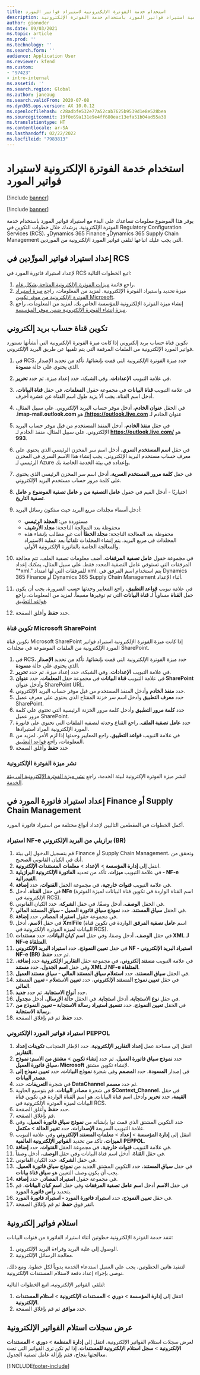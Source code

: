 ```yaml
---
title: استخدام خدمة الفوترة الإلكترونية لاستيراد فواتير المورد
description: يوفر هذا الموضوع معلومات حول كيفية استيراد فواتير المورد باستخدام خدمة الفوترة الإلكترونية.
author: gionoder
ms.date: 09/03/2021
ms.topic: article
ms.prod: ''
ms.technology: ''
ms.search.form: ''
audience: Application User
ms.reviewer: kfend
ms.custom:
- "97423"
- intro-internal
ms.assetid: ''
ms.search.region: Global
ms.author: janeaug
ms.search.validFrom: 2020-07-08
ms.dyn365.ops.version: AX 10.0.12
ms.openlocfilehash: c28adbfe532e77a52cab7625b9539d1e8e528bea
ms.sourcegitcommit: 19f0e69a131e9e4ff680eac13efa51b04ad55a38
ms.translationtype: HT
ms.contentlocale: ar-SA
ms.lasthandoff: 02/22/2022
ms.locfileid: "7983813"
---
```

# <a name="use-the-electronic-invoicing-service-to-import-vendor-invoices"></a>استخدام خدمة الفوترة الإلكترونية لاستيراد فواتير المورد

[!include [banner](../includes/banner.md)]

[!include [banner](../includes/preview-banner.md)]

يوفر هذا الموضوع معلومات تساعدك على البدء مع استيراد فواتير المورد باستخدام خدمة الفوترة الإلكترونية. يرشدك خلال خطوات التكوين في Regulatory Configuration Services (RCS)، وDynamics 365 Finance وDynamics 365 Supply Chain Management التي يجب عليك اتباعها لتلقي فواتير المورد الإلكترونية من الموردين.

## <a name="set-up-vendor-invoice-import-in-rcs"></a>إعداد استيراد فواتير المورِّدين في RCS
لإعداد استيراد فاتورة المورد في RCS اتبع الخطوات التالية:

1. راجع قائمة [ميزات الفوترة الإلكترونية المتاحة بشكل عام](e-invoicing-configuration-rcs.md#generally-available-features).
2. ميزة تحديد واستيراد الفوترة الإلكترونية. لمزيد من المعلومات، راجع [ميزة استيراد الفوترة الإلكترونية من موفر تكوين Microsoft](e-invoicing-get-started.md#import-an-electronic-invoicing-feature-from-the-microsoft-configuration-provider).
3. إنشاء ميزة الفوترة الإلكترونية للمؤسسة الخاص بك. لمزيد من المعلومات، راجع [ميزة إنشاء الفوترة الإلكترونية ضمن موفر المؤسسة](e-invoicing-get-started.md#create-an-electronic-invoicing-feature-under-your-organization-provider).

## <a name="configure-an-email-account-channel"></a>تكوين قناة حساب بريد إلكتروني

تكوين قناة حساب بريد إلكتروني إذا كانت ميزة الفوترة الإلكترونية التي أنشأتها تستورد فواتير المورد الإلكترونية من الملفات المرفقة التي يتم تلقيها عن طريق البريد الإلكتروني.

1. في RCS، حدد ميزة الفوترة الإلكترونية التي قمت بإنشائها. تأكد من تحديد الإصدار الذي يحتوي على حالة **مسودة**.
2. في علامة التبويب **الإعدادات**، وفي الشبكة، حدد إعداد ميزة، ثم حدد **تحرير**.
3. في علامة التبويب **قناة البيانات** في مجموعة حقول **المعلمات**، في حقل **قناة البيانات**، أدخل اسم القناة. يجب ألا يزيد طول اسم القناة عن عشرة أحرف.
4. في الحقل **‏‫عنوان الخادم**، أدخل موفر حساب البريد الإلكتروني. على سبيل المثال، عنوان الخادم لـ **https://outlook.live.com/** هو **imap-mail.outlook.com**.
5. في حقل **منفذ الخادم**، أدخل المنفذ المستخدم من قبل موفر حساب البريد الإلكتروني. على سبيل المثال، منفذ الخادم لـ **https://outlook.live.com/** هو **993**.
6. في حقل **اسم المستخدم السري**، أدخل اسم سر المخزن الرئيسي الذي يحتوي على معرف حساب مستخدم البريد الإلكتروني. يجب إنشاء هذا الاسم السري في المخزن الرئيسي لـ Azure وإعداده في بيئة الخدمة الخاصة بك. 
7. في حقل **كلمة مرور المستخدم السرية**، أدخل اسم سر المخزن الرئيسي الذي يحتوي على كلمة مرور حساب مستخدم البريد الإلكتروني.
8. اختياريًا - أدخل القيم في حقول **عامل التصفية من** و **عامل تصفية الموضوع** و **عامل تصفية التاريخ**.
9. أدخل أسماء مجلدات مربع البريد حيث ستكون رسائل البريد:

    - مستوردة من: **المجلد الرئيسي**
    - محفوظة بعد المعالجة الناجحة: **مجلد الأرشيف**
    - محفوظة بعد المعالجة الناجحة: **مجلد الخطأ** أنت غير مطالب بإنشاء هذه المجلدات في مربع البريد. يتم إنشاء المجلدات تلقائياً بعد عملية الاستيراد والمعالجة الخاصة بالفاتورة الإلكترونية الأولى. 
   
10. في مجموعة حقول **عامل تصفية المرفقات**، أضف معلومات تصفية الملف. تتم معالجة المرفقات التي تستوفي عامل التصفية المحدد فقط. على سبيل المثال، يمكنك إعداد "\*xml." للمرفقات التي لها امتداد xml. يتم استخدام اسم المرفق في Dynamics 365 Finance أو Dynamics 365 Supply Chain Management أثناء الإعداد. 
11. في علامة تبويب **قواعد التطبيق**، راجع المعايير وحدثها حسب الضرورة. يجب أن يكون حقل **القناة** مساوياً لـ **قناة البيانات** التي تم توفيرها مسبقاً. لمزيد من المعلومات، راجع [قواعد التطبيق‬](e-invoicing-configuration-rcs.md#applicability-rules).
12. حدد **حفظ** وأغلق الصفحة.

### <a name="configure-a-microsoft-sharepoint-channel"></a>تكوين قناة Microsoft SharePoint

تكوين قناة Microsoft SharePoint إذا كانت ميزة الفوترة الإلكترونية استيراد فواتير المورد الإلكترونية من الملفات الموضوعة في مجلدات SharePoint.

1. في RCS، حدد ميزة الفوترة الإلكترونية التي قمت بإنشائها. تأكد من تحديد **الإصدار** الذي يحتوي على حالة **مسودة**.
2. في علامة التبويب **الإعدادات**، وفي الشبكة، حدد إعداد ميزة، ثم حدد **تحرير**.
3. في علامة التبويب **قناة البيانات** في مجموعة حقل **المعلمات**، حدد **عنوان SharePoint** وأدخل عنوان SharePoint URL.
4. حدد **منفذ الخادم** وأدخل المنفذ المستخدم من قبل موفر حساب البريد الإلكتروني.
5. حدد **معرف التطبيق** وأدخل اسم سر خزنة المفتاح الذي يحتوي على معرف عميل SharePoint.
6. حدد **كلمة مرور التطبيق** وأدخل كلمة مرور الخزنة الرئيسية التي تحتوي على كلمة مرور عميل SharePoint.
7. حدد **عامل تصفية الملف**. راجع القناع وحدثه لتصفية الملفات التي تحتوي على فاتورة المورد الإلكترونية المراد استيرادها.
8. في علامة التبويب **قواعد التطبيق**، راجع المعايير وحدثها إذا لزم الأمر. لمزيد من المعلومات، راجع [قواعد التطبيق‬](e-invoicing-configuration-rcs.md#applicability-rules).
9. حدد **حفظ** وأغلق الصفحة

### <a name="deploy-an-electronic-invoicing-feature"></a>نشر ميزة الفوترة الإلكترونية

لنشر ميزة الفوترة الإكترونية لبيئة الخدمة، راجع [نشر ميزة الفوترة الإلكترونية إلى بيئة الخدمة](e-invoicing-get-started.md#deploy-the-electronic-invoicing-feature-to-service-environment).

## <a name="set-up-vendor-invoice-import-in-finance-or-supply-chain-management"></a>إعداد استيراد فاتورة المورد في Finance أو Supply Chain Management
أكمل الخطوات في المقطعين التاليين لإعداد أنواع مختلفة من استيراد فاتورة المورد.

### <a name="import-brazilian-nf-e-from-email"></a>استيراد NF-e برازيلي من البريد الإلكتروني (BR)

1. قم بتسجيل الدخول إلى بيئة Finance أو Supply Chain Management، وتحقق من أنك في الكيان القانوني الصحيح.
2. انتقل إلى **إدارة المؤسسة** > **الإعداد** > **معلمات المستندات الإلكترونية**.
3. في علامة التبويب **ميزات**، تأكد من تحديد **الفاتورة الإلكترونية البرازيلية - NF-e الفيدرالية**.
4. في علامة التبويب **قنوات خارجية**، في مجموعة الحقل **القنوات**، حدد **إضافة**.
5. في حقل **القناة**، أدخل **NFe** (اسم القناة الواردة في تكوين قناة البيانات لميزة الفوترة الإلكترونية في RCS).
6. في الحقل **الوصف**، أدخل وصفًا. في حقل **الشركة**، حدد الكيان القانوني.
7. في الحقل **سياق المستند**، حدد **نموذج سياق فاتورة العميل - سياق المستند المالي**.
8. في مجموعة حقول **استيراد المصادر**، حدد **إضافة**.
9. في حقل **الاسم**، أدخل **XmlFile** (اسم **عامل تصفية المرفق** الواردة في تكوين قناة البيانات لميزة الفوترة الإلكترونية في RCS).
10. في حقل **الوصف**، أدخل وصفا، وفي حقل **اسم كيان البيانات**، حدد **مستندات XML لـ NF-e المتلقاة**.
11. في حقل **تعيين النموذج**، حدد **استيراد البريد الإلكتروني NF - استيراد البريد الإلكتروني NF-e (BR)** ثم حدد **حفظ**.
12. في علامة التبويب **مستند إلكتروني**، في مجموعة حقل **التقارير الإلكترونية** حدد **إضافة**، وفي حقل **اسم الجدول**، حدد **مستند XML لـ NF-e المتلقاة**.
13. في الحقل **سياق المستند**، حدد **استعلام سياق المستند المالي - سياق مستند العميل**.
14. في حقل **تعيين نموذج المستند الإلكتروني**، حدد **تعيين الاستعلام - تعيين المستند المالي**.
15. حدد **أنواع الاستجابة**، ثم حدد **جديد**.
16. في حقل **نوع الاستجابة**، أدخل **استجابة**. في الحقل **حالة الإرسال**، أدخل **مجدول**.
17. في الحقل **تعيين النموذج**، حدد **تنسيق استيراد رسالة الاستجابة – تعيين النموذج من رسالة الاستجابة**.
18. حدد **حفظ** ثم قم بإغلاق الصفحة.

### <a name="import-peppol-electronic-vendor-invoices"></a>استيراد فواتير المورد الإلكتروني PEPPOL

1. انتقل إلى مساحة عمل **إعداد التقارير الإلكترونية**، حدد الإطار المتجانب **تكوينات إعداد التقارير**.
2. حدد **نموذج سياق فاتورة العميل**، ثم حدد **إنشاء تكوين** > **مشتق من الاسم: نموذج سياق فاتورة العميل، Microsoft** لإنشاء تكوين مشتق.
3. في إصدار **المسودة**، حدد **المصمم** وفي شجرة **نموذج البيانات**، حدد **تعيين نموذج إلى مصدر البيانات**.
4. في شجرة **التعريفات**، حدد **DataChannel** ثم حدد **مصمم**.
5. في شجرة **مصادر البيانات**، قم بتوسيع الحاوية **$Context\_Channel**. في حقل **القيمة**، حدد **تحرير** وأدخل اسم قناة البيانات. هو اسم القناة الواردة في تكوين قناة البيانات لميزة الفوترة الإلكترونية في RCS. 
7. حدد **حفظ** وأغلق الصفحة.
8. قم بإغلاق الصفحة.
9. حدد التكوين المشتق الذي قمت توا بإنشائه من **نموذج سياق فاتورة العميل**، وفي علامة التبويب السريعة **الإصدارات**، حدد **تغيير الحالة** > **مكتمل**.
10. انتقل إلى **إدارة المؤسسة** > **إعداد** > **معلمات المستند الإلكتروني** وفي علامة التبويب **الميزات**، تأكد من تحديد **الفواتير الإلكترونية العالمية PEPPOL**. 
11. في علامة التبويب **قنوات خارجية**، في مجموعة الحقل **القنوات**، حدد **إضافة**.
12. في حقل **القناة**، أدخل اسم قناة البيانات وفي حقل **الوصف**، أدخل وصفاً.
13. في حقل **الشركة**، حدد الكيان القانوني. 
14. في حقل **سياق المستند**، حدد التكوين المشتق الجديد من **نموذج سياق فاتورة العميل**. يجب أن يكون وصف التعيين هو **سياق قناة بيانات**.
15. في مجموعة حقول **استيراد المصادر**، حدد **إضافة**.
16. في حقل **الاسم** أدخل **اسم عامل تصفية المرفقات** وفي حقل **اسم كيان البيانات**، قم بتحديد **رأس فاتورة المورد**.
17. في حقل **تعيين النموذج**، حدد **استيراد فاتورة المورد - استيراد فاتورة المورد**.
18. انقر فوق **حفظ** ثم قم بإغلاق الصفحة.


## <a name="receive-electronic-invoices"></a>استلام فواتير إلكترونية

تنفذ خدمة الفوترة الإلكترونية خطوتين أثناء استيراد الفاتورة من قنوات البيانات:

1. الوصول إلى علبة البريد وقراءة البريد الإلكتروني.
2. معالجة الرسائل الإلكترونية. 
    
لتنفيذ هاتين الخطوتين، يجب على العميل استدعاء الخدمة يدوياً لكل خطوة. ومع ذلك، نوصي بإجراء إعداد دفعة لاستلام المستندات الإلكترونية.

لتلقي الفواتير الإلكترونية، اتبع الخطوات التالية:

1. انتقل إلى **إدارة المؤسسة** > **دوري** > **المستندات الإلكترونية** > **استلام المستندات الإلكترونية**.
2. حدد **موافق** ثم قم بإغلاق الصفحة.


## <a name="view-receive-logs-for-electronic-invoices"></a>عرض سجلات استلام الفواتير الإلكترونية

لعرض سجلات استلام الفواتير الإلكترونية، انتقل إلى **إدارة المنظمة** > **دوري** > **المستندات الإلكترونية** > **سجل استلام الإلكترونية للمستندات**.
إذا لم تكن ترى الفواتير التي تمت معالجتها بنجاح، فقم بإزالة عامل تصفية الجدول.


[!INCLUDE[footer-include](../../includes/footer-banner.md)]
